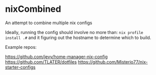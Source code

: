 # nixCombined
An attempt to combine multiple nix configs

Ideally, running the config should involve no more than: `nix profile install .#` and it figuring out the hostname to determine which to build.

Example repos:

https://github.com/jevy/home-manager-nix-config
https://github.com/TLATER/dotfiles
https://github.com/Misterio77/nix-starter-configs
